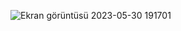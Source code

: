 ![Ekran görüntüsü 2023-05-30 191701](https://github.com/yilmazozkan2/Vocabulary_Quiz/assets/52213548/9bd1ebde-7d9d-40f2-a143-32ab5ce3ce36)
